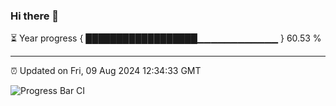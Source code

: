 ### Hi there 👋

⏳ Year progress { ██████████████████▁▁▁▁▁▁▁▁▁▁▁▁ } 60.53 %

---

⏰ Updated on Fri, 09 Aug 2024 12:34:33 GMT

![Progress Bar CI](https://github.com/liununu/liununu/workflows/Progress%20Bar%20CI/badge.svg)

